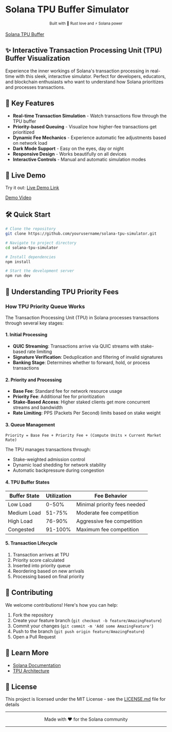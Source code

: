 # Solana TPU Buffer Simulator

<p align="center">
  <sub>Built with 🦀 Rust love and ⚡ Solana power</sub>
</p>

[Solana TPU Buffer](./assets/demo_image.png)

## ✨ Interactive Transaction Processing Unit (TPU) Buffer Visualization

Experience the inner workings of Solana's transaction processing in real-time with this sleek, interactive simulator. Perfect for developers, educators, and blockchain enthusiasts who want to understand how Solana prioritizes and processes transactions.

## 🎯 Key Features

- **Real-time Transaction Simulation** - Watch transactions flow through the TPU buffer
- **Priority-based Queuing** - Visualize how higher-fee transactions get prioritized
- **Dynamic Fee Mechanics** - Experience automatic fee adjustments based on network load
- **Dark Mode Support** - Easy on the eyes, day or night
- **Responsive Design** - Works beautifully on all devices
- **Interactive Controls** - Manual and automatic simulation modes

## 🌟 Live Demo

Try it out: [Live Demo Link](https://solana-tpu-buffer-viz.vercel.app/)

[Demo Video](./assets/demo.gif)

## 🛠️ Quick Start

```bash
# Clone the repository
git clone https://github.com/yourusername/solana-tpu-simulator.git

# Navigate to project directory
cd solana-tpu-simulator

# Install dependencies
npm install

# Start the development server
npm run dev
```

## 📘 Understanding TPU Priority Fees

### How TPU Priority Queue Works

The Transaction Processing Unit (TPU) in Solana processes transactions through several key stages:

#### 1. Initial Processing

- **QUIC Streaming**: Transactions arrive via QUIC streams with stake-based rate limiting
- **Signature Verification**: Deduplication and filtering of invalid signatures
- **Banking Stage**: Determines whether to forward, hold, or process transactions

#### 2. Priority and Processing

- **Base Fee**: Standard fee for network resource usage
- **Priority Fee**: Additional fee for prioritization
- **Stake-Based Access**: Higher staked clients get more concurrent streams and bandwidth
- **Rate Limiting**: PPS (Packets Per Second) limits based on stake weight

#### 3. Queue Management

```
Priority = Base Fee + Priority Fee + (Compute Units × Current Market Rate)
```

The TPU manages transactions through:

- Stake-weighted admission control
- Dynamic load shedding for network stability
- Automatic backpressure during congestion

#### 4. TPU Buffer States

| Buffer State | Utilization | Fee Behavior                 |
| ------------ | ----------- | ---------------------------- |
| Low Load     | 0-50%       | Minimal priority fees needed |
| Medium Load  | 51-75%      | Moderate fee competition     |
| High Load    | 76-90%      | Aggressive fee competition   |
| Congested    | 91-100%     | Maximum fee competition      |

#### 5. Transaction Lifecycle

1. Transaction arrives at TPU
2. Priority score calculated
3. Inserted into priority queue
4. Reordering based on new arrivals
5. Processing based on final priority

## 🤝 Contributing

We welcome contributions! Here's how you can help:

1. Fork the repository
2. Create your feature branch (`git checkout -b feature/AmazingFeature`)
3. Commit your changes (`git commit -m 'Add some AmazingFeature'`)
4. Push to the branch (`git push origin feature/AmazingFeature`)
5. Open a Pull Request

## 📖 Learn More

- [Solana Documentation](https://docs.solana.com/)
- [TPU Architecture](https://docs.solana.com/validator/tpu)

## 📄 License

This project is licensed under the MIT License - see the [LICENSE.md](LICENSE.md) file for details

---

<p align="center">
  Made with ❤️ for the Solana community
</p>

---
